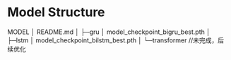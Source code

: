 # Model Structure

MODEL
│  README.md
│
├─gru
│      model_checkpoint_bigru_best.pth
│
├─lstm
│      model_checkpoint_bilstm_best.pth
│
└─transformer      //未完成，后续优化
